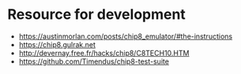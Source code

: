 # Resource for development

* <https://austinmorlan.com/posts/chip8_emulator/#the-instructions>
* <https://chip8.gulrak.net>
* <http://devernay.free.fr/hacks/chip8/C8TECH10.HTM>
* <https://github.com/Timendus/chip8-test-suite>
